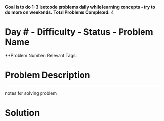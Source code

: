 **Goal is to do 1-3 leetcode problems daily while learning concepts - try to do more on weekends.**
**Total Problems Completed:** 4
<h1> Day # - Difficulty - Status - Problem Name </h1>

**Problem Number: 
Relevant Tags:
<h1> Problem Description </h1>


-----
notes for solving problem 

<h1> Solution </h1>
